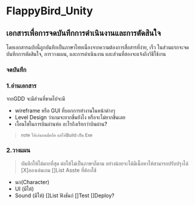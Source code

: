 # FlappyBird_Unity
## เอกสารเพื่อการจดบันทึกการดำเนินงานและการตัดสินใจ
โดยเอกสารฉบับนี้ถูกบันทึกเป็นภาษาไทยเนื่องจากความต้องการสื่อสารที่ง่าย, เร็ว
ในส่วนแรกจะจดบันทึกการตัดสินใจ, การวางแผน, และการดำเนินงาน  และส่วนที่สองจะแจ้งถึงวิธีใช้งาน

### จดบันทึก
### 1.อ่านเอกสาร
จากGDD จะมีส่วนที่ขาดไปจะมี 
 - wireframe หรือ GUI ที่บอกการทำงานในหน้าต่างๆ
 - Level Design ว่าเกมจะยากขึ่นยังไง หรือจะไม่ยากขึ่นเลย
 - เงื้อนไขในการบินผ่านท่อ  อะไรถึงเรียกว่าบินผ่าน?
 > <sub> note ให้เล่นบนมือถือ แต่ให้Build เป็น Exe   </sub>
### 2.วางแผน
> บันทึกให้ได้มากที่สุด ต่อให้ไม่เป็นภาษาก็ตาม อย่างน้อยจะได้มีเนื้อหาให้สามารถปรับปรุงได้
[X]ลองเล่นเกม
[]List Asste ที่ต้องใช้
- นก(Character)
- UI (มีให้)
- Sound (มีให้)
[]List ฟังชันก์
[]Test
[]Deploy? 
